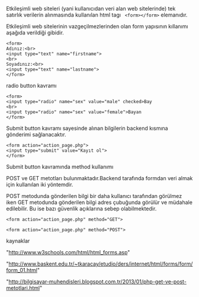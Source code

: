 Etkileşimli web siteleri (yani kullanıcıdan veri alan web sitelerinde) tek satırlık verilerin alınmasında kullanılan html tagı ``` <form></form>``` elemanıdır.

Etkileşimli web sitelerinin vazgeçilmezlerinden olan form yapısının kıllanımı aşağıda verildiği gibidir.
```
<form>
Adınız:<br>
<input type="text" name="firstname">
<br>
Soyadınız:<br>
<input type="text" name="lastname">
</form>
```

radio button kavramı 
```
<form>
<input type="radio" name="sex" value="male" checked>Bay
<br>
<input type="radio" name="sex" value="female">Bayan
</form>
```

Submit button kavramı sayesinde alınan bilgilerin backend kısmına gönderimi sağlanacaktır.
```
<form action="action_page.php">
<input type="submit" value="Kayıt ol">
</form>
```

Submit button kavramında method kullanımı

POST ve GET metotları bulunmaktadır.Backend tarafında formdan veri almak için kullanılan iki yöntemdir.

POST metodunda gönderilen bilgi bir daha kullanıcı tarafından görülmez iken GET metodunda gönderilen bilgi adres çubuğunda görülür ve müdahale edilebilir. Bu ise bazı güvenlik açıklarına sebep olabilmektedir.
```
<form action="action_page.php" method="GET">

<form action="action_page.php" method="POST">
```


kaynaklar

"http://www.w3schools.com/html/html_forms.asp"

"http://www.baskent.edu.tr/~tkaracay/etudio/ders/internet/html/forms/form/form_01.html"

"http://bilgisayar-muhendisleri.blogspot.com.tr/2013/01/php-get-ve-post-metotlari.html"
